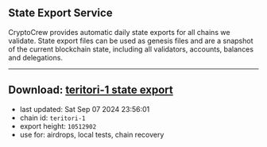 ## State Export Service
CryptoCrew provides automatic daily state exports for all chains we validate. State export files can be used as genesis files and are a snapshot of the current blockchain state, including all validators, accounts, balances and delegations.

---
**Download: [teritori-1 state export](https://dl-eu2.ccvalidators.com/SERVICE/teritori/teritori-1_export_10512902.json)**
---

- last updated: Sat Sep 07 2024 23:56:01
- chain id: `teritori-1`
- export height: `10512902`
- use for: airdrops, local tests, chain recovery

